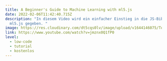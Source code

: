 ```yaml
---
title: A Beginner's Guide to Machine Learning with ml5.js
date: 2022-02-06T11:42:40.715Z
description: "In diesem Video wird ein einfacher Einstieg in die JS-Bibliothek
  ml5.js gegeben. "
image: https://res.cloudinary.com/dt5cqs0lv/image/upload/v1644146075/Tools/Tutorial/maxresdefault-3_hxfwzu.jpg
link: https://www.youtube.com/watch?v=jmznx0Q1fP0
level:
  - low-code
  - tutorial
  - kostenlos
---
```

